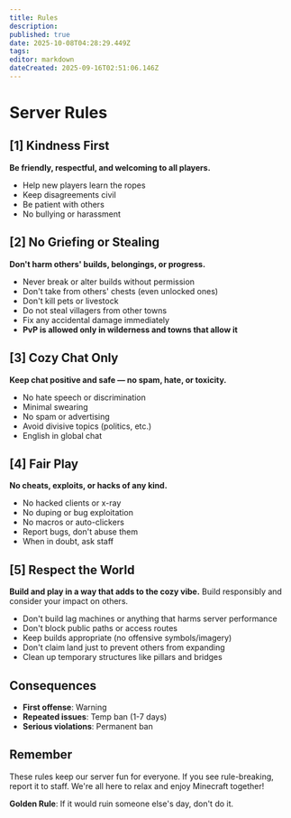 ```yaml
---
title: Rules
description: 
published: true
date: 2025-10-08T04:28:29.449Z
tags: 
editor: markdown
dateCreated: 2025-09-16T02:51:06.146Z
---
```


# Server Rules


## [1] Kindness First
**Be friendly, respectful, and welcoming to all players.**
- Help new players learn the ropes
- Keep disagreements civil
- Be patient with others
- No bullying or harassment

## [2] No Griefing or Stealing
**Don't harm others' builds, belongings, or progress.**
- Never break or alter builds without permission
- Don't take from others' chests (even unlocked ones)
- Don't kill pets or livestock
- Do not steal villagers from other towns
- Fix any accidental damage immediately
- **PvP is allowed only in wilderness and towns that allow it**

## [3] Cozy Chat Only
**Keep chat positive and safe — no spam, hate, or toxicity.**
- No hate speech or discrimination
- Minimal swearing
- No spam or advertising
- Avoid divisive topics (politics, etc.)
- English in global chat

## [4] Fair Play
**No cheats, exploits, or hacks of any kind.**
- No hacked clients or x-ray
- No duping or bug exploitation
- No macros or auto-clickers
- Report bugs, don't abuse them
- When in doubt, ask staff

## [5] Respect the World
**Build and play in a way that adds to the cozy vibe.**
Build responsibly and consider your impact on others.

- Don't build lag machines or anything that harms server performance
- Don't block public paths or access routes
- Keep builds appropriate (no offensive symbols/imagery)
- Don't claim land just to prevent others from expanding
- Clean up temporary structures like pillars and bridges

## Consequences
- **First offense**: Warning
- **Repeated issues**: Temp ban (1-7 days)
- **Serious violations**: Permanent ban

## Remember
These rules keep our server fun for everyone. If you see rule-breaking, report it to staff. We're all here to relax and enjoy Minecraft together!

**Golden Rule**: If it would ruin someone else's day, don't do it.
